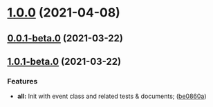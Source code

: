 # [1.0.0](https://github.com/gyx8899/event/compare/v0.0.1-beta.0...v1.0.0) (2021-04-08)



## [0.0.1-beta.0](https://github.com/gyx8899/event/compare/v1.0.1-beta.0...v0.0.1-beta.0) (2021-03-22)



## [1.0.1-beta.0](https://github.com/gyx8899/event/compare/be0860a821d87c0d9fbe240dd1d61df68691e2cd...v1.0.1-beta.0) (2021-03-22)


### Features

* **all:** Init with event class and related tests & documents; ([be0860a](https://github.com/gyx8899/event/commit/be0860a821d87c0d9fbe240dd1d61df68691e2cd))



